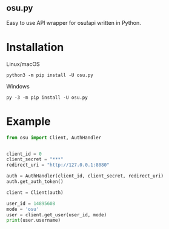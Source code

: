 osu.py
-------

Easy to use API wrapper for osu!api written in Python.

# Installation
Linux/macOS
```commandline
python3 -m pip install -U osu.py
```
Windows
```commandline
py -3 -m pip install -U osu.py
```

# Example
```Python
from osu import Client, AuthHandler


client_id = 0
client_secret = "***"
redirect_uri = "http://127.0.0.1:8080"

auth = AuthHandler(client_id, client_secret, redirect_uri)
auth.get_auth_token()

client = Client(auth)

user_id = 14895608
mode = 'osu'
user = client.get_user(user_id, mode)
print(user.username)
```

